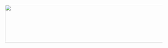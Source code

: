 

<a href="https://github.com/devxb/gitanimals">
  <img src="https://render.gitanimals.org/lines/nyungnim?pet-id=1" width="1000" height="120"/>
</a>
